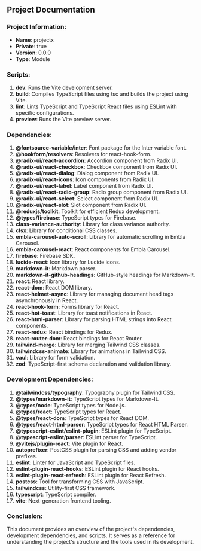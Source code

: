 ## Project Documentation

### Project Information:

- **Name**: projectx
- **Private**: true
- **Version**: 0.0.0
- **Type**: Module

### Scripts:

1. **dev**: Runs the Vite development server.
2. **build**: Compiles TypeScript files using tsc and builds the project using Vite.
3. **lint**: Lints TypeScript and TypeScript React files using ESLint with specific configurations.
4. **preview**: Runs the Vite preview server.

### Dependencies:

1. **@fontsource-variable/inter**: Font package for the Inter variable font.
2. **@hookform/resolvers**: Resolvers for react-hook-form.
3. **@radix-ui/react-accordion**: Accordion component from Radix UI.
4. **@radix-ui/react-checkbox**: Checkbox component from Radix UI.
5. **@radix-ui/react-dialog**: Dialog component from Radix UI.
6. **@radix-ui/react-icons**: Icon components from Radix UI.
7. **@radix-ui/react-label**: Label component from Radix UI.
8. **@radix-ui/react-radio-group**: Radio group component from Radix UI.
9. **@radix-ui/react-select**: Select component from Radix UI.
10. **@radix-ui/react-slot**: Slot component from Radix UI.
11. **@reduxjs/toolkit**: Toolkit for efficient Redux development.
12. **@types/firebase**: TypeScript types for Firebase.
13. **class-variance-authority**: Library for class variance authority.
14. **clsx**: Library for conditional CSS classes.
15. **embla-carousel-auto-scroll**: Library for automatic scrolling in Embla Carousel.
16. **embla-carousel-react**: React components for Embla Carousel.
17. **firebase**: Firebase SDK.
18. **lucide-react**: Icon library for Lucide icons.
19. **markdown-it**: Markdown parser.
20. **markdown-it-github-headings**: GitHub-style headings for Markdown-It.
21. **react**: React library.
22. **react-dom**: React DOM library.
23. **react-helmet-async**: Library for managing document head tags asynchronously in React.
24. **react-hook-form**: Forms library for React.
25. **react-hot-toast**: Library for toast notifications in React.
26. **react-html-parser**: Library for parsing HTML strings into React components.
27. **react-redux**: React bindings for Redux.
28. **react-router-dom**: React bindings for React Router.
29. **tailwind-merge**: Library for merging Tailwind CSS classes.
30. **tailwindcss-animate**: Library for animations in Tailwind CSS.
31. **vaul**: Library for form validation.
32. **zod**: TypeScript-first schema declaration and validation library.

### Development Dependencies:

1. **@tailwindcss/typography**: Typography plugin for Tailwind CSS.
2. **@types/markdown-it**: TypeScript types for Markdown-It.
3. **@types/node**: TypeScript types for Node.js.
4. **@types/react**: TypeScript types for React.
5. **@types/react-dom**: TypeScript types for React DOM.
6. **@types/react-html-parser**: TypeScript types for React HTML Parser.
7. **@typescript-eslint/eslint-plugin**: ESLint plugin for TypeScript.
8. **@typescript-eslint/parser**: ESLint parser for TypeScript.
9. **@vitejs/plugin-react**: Vite plugin for React.
10. **autoprefixer**: PostCSS plugin for parsing CSS and adding vendor prefixes.
11. **eslint**: Linter for JavaScript and TypeScript files.
12. **eslint-plugin-react-hooks**: ESLint plugin for React hooks.
13. **eslint-plugin-react-refresh**: ESLint plugin for React Refresh.
14. **postcss**: Tool for transforming CSS with JavaScript.
15. **tailwindcss**: Utility-first CSS framework.
16. **typescript**: TypeScript compiler.
17. **vite**: Next-generation frontend tooling.

### Conclusion:

This document provides an overview of the project's dependencies, development dependencies, and scripts. It serves as a reference for understanding the project's structure and the tools used in its development.
